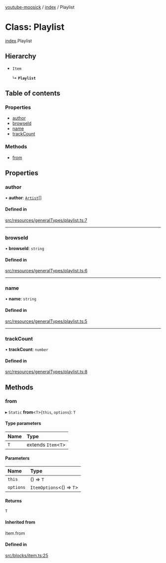 [youtube-moosick](../README.md) / [index](../modules/index.md) / Playlist

# Class: Playlist

[index](../modules/index.md).Playlist

## Hierarchy

- `Item`

  ↳ **`Playlist`**

## Table of contents

### Properties

- [author](index.Playlist.md#author)
- [browseId](index.Playlist.md#browseid)
- [name](index.Playlist.md#name)
- [trackCount](index.Playlist.md#trackcount)

### Methods

- [from](index.Playlist.md#from)

## Properties

### author

• **author**: [`Artist`](index.Artist.md)[]

#### Defined in

[src/resources/generalTypes/playlist.ts:7](https://github.com/EvasiveXkiller/youtube-moosick/blob/78493f9/src/resources/generalTypes/playlist.ts#L7)

___

### browseId

• **browseId**: `string`

#### Defined in

[src/resources/generalTypes/playlist.ts:6](https://github.com/EvasiveXkiller/youtube-moosick/blob/78493f9/src/resources/generalTypes/playlist.ts#L6)

___

### name

• **name**: `string`

#### Defined in

[src/resources/generalTypes/playlist.ts:5](https://github.com/EvasiveXkiller/youtube-moosick/blob/78493f9/src/resources/generalTypes/playlist.ts#L5)

___

### trackCount

• **trackCount**: `number`

#### Defined in

[src/resources/generalTypes/playlist.ts:8](https://github.com/EvasiveXkiller/youtube-moosick/blob/78493f9/src/resources/generalTypes/playlist.ts#L8)

## Methods

### from

▸ `Static` **from**<`T`\>(`this`, `options`): `T`

#### Type parameters

| Name | Type |
| :------ | :------ |
| `T` | extends `Item`<`T`\> |

#### Parameters

| Name | Type |
| :------ | :------ |
| `this` | () => `T` |
| `options` | `ItemOptions`<() => `T`\> |

#### Returns

`T`

#### Inherited from

Item.from

#### Defined in

[src/blocks/item.ts:25](https://github.com/EvasiveXkiller/youtube-moosick/blob/78493f9/src/blocks/item.ts#L25)
